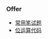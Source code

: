 ### Offer 
+ [常用笔试题](https://github.com/jikwjjw/Java_Mask/tree/SwordOffice)
+ [位运算代码](https://github.com/jikwjjw/Java_Mask/tree/mask)
